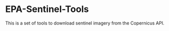 # EPA-Sentinel-Tools

This is a set of tools to download sentinel imagery from the Copernicus API. 
